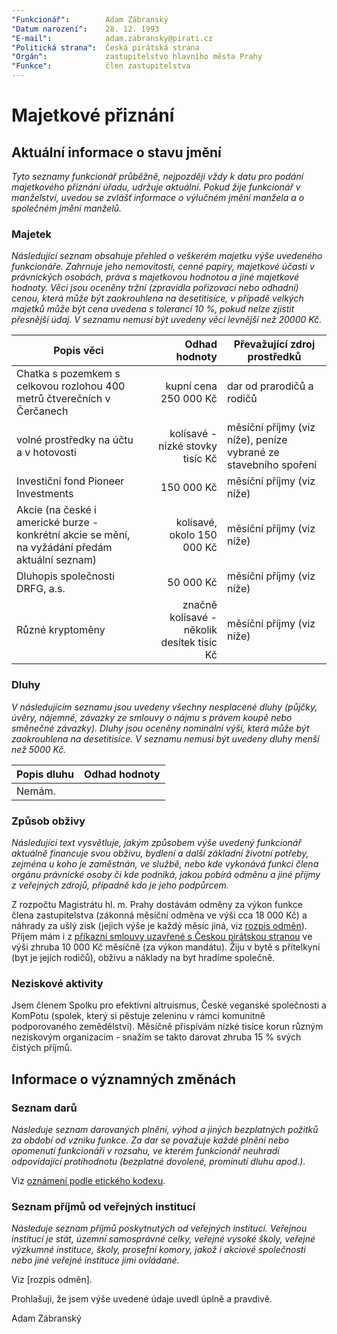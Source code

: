 ```yaml
---
"Funkcionář":        Adam Zábranský
"Datum narození":    28. 12. 1993
"E-mail":            adam.zabransky@pirati.cz
"Politická strana":  Česká pirátská strana
"Orgán":             zastupitelstvo hlavního města Prahy
"Funkce":            člen zastupitelstva
---
```


Majetkové přiznání
==================

Aktuální informace o stavu jmění
----------------------------------

*Tyto seznamy funkcionář průběžně, nejpozději vždy k datu pro podání majetkového přiznání úřadu, udržuje aktuální. Pokud žije funkcionář v manželství, uvedou se zvlášť informace o výlučném jmění manžela a o společném jmění manželů.*

### Majetek

*Následující seznam obsahuje přehled o veškerém majetku výše uvedeného funkcionáře. Zahrnuje jeho nemovitosti, cenné papíry, majetkové účasti v právnických osobách, práva s majetkovou hodnotou a jiné majetkové hodnoty. Věci jsou oceněny tržní (zpravidla pořizovací nebo odhadní) cenou, která může být zaokrouhlena na desetitisíce, v případě velkých majetků může být cena uvedena s tolerancí 10 %, pokud nelze zjistit přesnější údaj. V seznamu nemusí být uvedeny věci levnější než 20000 Kč.*

| Popis věci            | Odhad hodnoty |  Převažující zdroj prostředků                 |
| --------------------- | ------------: |  ---------------------- |
| Chatka s pozemkem s celkovou rozlohou 400 metrů čtverečních v Čerčanech | kupní cena 250 000 Kč | dar od prarodičů a rodičů |
| volné prostředky na účtu a v hotovosti | kolísavé - nízké stovky tisíc Kč | měsíční příjmy (viz níže), peníze vybrané ze stavebního spoření |
| Investiční fond Pioneer Investments | 150 000 Kč | měsíční příjmy (viz níže) |
| Akcie (na české i americké burze - konkrétní akcie se mění, na vyžádání předám aktuální seznam) | kolísavé, okolo 150 000 Kč | měsíční příjmy (viz níže) |
| Dluhopis společnosti DRFG, a.s. | 50 000 Kč | měsíční příjmy (viz níže) |
| Různé kryptoměny | značně kolísavé - několik desítek tisíc Kč | měsíční příjmy (viz níže) |

### Dluhy

*V následujícím seznamu jsou uvedeny všechny nesplacené dluhy (půjčky, úvěry, nájemné, závazky ze smlouvy o nájmu s právem koupě nebo směnečné závazky). Dluhy jsou oceněny nominální výší, která může být zaokrouhlena na desetitisíce. V seznamu nemusí být uvedeny dluhy menší než 5000 Kč.*

| Popis dluhu           | Odhad hodnoty |
| --------------------- | ------------: |
| Nemám. |  |


### Způsob obživy

*Následující text vysvětluje, jakým způsobem výše uvedený funkcionář aktuálně financuje svou obživu, bydlení a další základní životní potřeby, zejména u koho je zaměstnán, ve službě, nebo kde vykonává funkci člena orgánu právnické osoby či kde podniká, jakou pobírá odměnu a jiné příjmy z veřejných zdrojů, případně kdo je jeho podpůrcem.*

Z rozpočtu Magistrátu hl. m. Prahy dostávám odměny za výkon funkce člena zastupitelstva (zákonná měsíční odměna ve výši cca 18 000 Kč) a náhrady za ušlý zisk (jejich výše je každý měsíc jiná, viz [rozpis odměn](https://github.com/pirati-cz/KlubPraha/tree/master/odmeny/odmeny.csv)). Příjem mám i z [příkazní smlouvy uzavřené s Českou pirátskou stranou](http://smlouvy.pirati.cz/smlouvy/2014/11/13/adam-zabransky/index.html) ve výši zhruba 10 000 Kč měsíčně (za výkon mandátu). Žiju v bytě s přítelkyní (byt je jejích rodičů), obživu a náklady na byt hradíme společně.

### Neziskové aktivity
Jsem členem Spolku pro efektivní altruismus, České veganské společnosti a KomPotu (spolek, který si pěstuje zeleninu v rámci komunitně podporovaného zemědělství). Měsíčně přispívám nízké tisíce korun různým neziskovým organizacím - snažím se takto darovat zhruba 15 % svých čistých příjmů.


Informace o významných změnách
----------------------------------

### Seznam darů
*Následuje seznam darovaných plnění, výhod a jiných bezplatných požitků za období od vzniku funkce. Za dar se považuje každé plnění nebo opomenutí funkcionáři v rozsahu, ve kterém funkcionář neuhradí odpovídající protihodnotu (bezplatné dovolené, prominutí dluhu apod.).*

Viz [oznámení podle etického kodexu](https://github.com/pirati-cz/KlubPraha/blob/master/priznani/eticky-kodex/2014/adam/eticky_kodex_adam.docx?raw=true).

### Seznam příjmů od veřejných institucí
*Následuje seznam příjmů poskytnutých od veřejných institucí. Veřejnou institucí je stát, územní samosprávné celky, veřejné vysoké školy, veřejné výzkumné instituce, školy, prosefní komory, jakož i akciové společnosti nebo jiné veřejné instituce jimi ovládané.*

Viz [rozpis odměn].

Prohlašuji, že jsem výše uvedené údaje uvedl úplně a pravdivě.

Adam Zábranský
